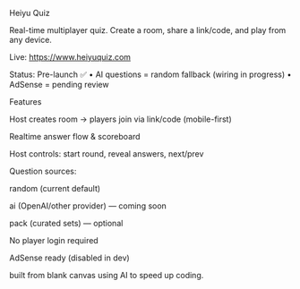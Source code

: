 Heiyu Quiz

Real-time multiplayer quiz. Create a room, share a link/code, and play from any device.

Live: https://www.heiyuquiz.com

Status: Pre-launch ✅ • AI questions = random fallback (wiring in progress) • AdSense = pending review

Features

Host creates room → players join via link/code (mobile-first)

Realtime answer flow & scoreboard

Host controls: start round, reveal answers, next/prev

Question sources:

random (current default)

ai (OpenAI/other provider) — coming soon

pack (curated sets) — optional

No player login required

AdSense ready (disabled in dev)

built from blank canvas using AI to speed up coding. 
